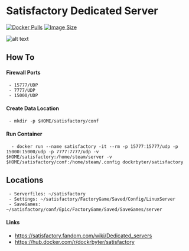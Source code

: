 # Satisfactory Dedicated Server
[![Docker Pulls](https://img.shields.io/docker/pulls/dockrbyter/satisfactory.svg)](https://hub.docker.com/r/dockrbyter/satisfactory)
[![Image Size](https://img.shields.io/docker/image-size/dockrbyter/satisfactory.svg)](https://hub.docker.com/r/dockrbyter/satisfactory)

![alt text](https://img2.storyblok.com/fit-in/0x300/filters:format(png)/f/110098/5405x1416/10decfbcac/hero-logo.png)

## How To

#### Firewall Ports
```
 - 15777/UDP
 - 7777/UDP
 - 15000/UDP
 ```
 
#### Create Data Location
```
 - mkdir -p $HOME/satisfactory/conf
 ```
 
#### Run Container
```
  - docker run --name satisfactory -it --rm -p 15777:15777/udp -p 15000:15000/udp -p 7777:7777/udp -v $HOME/satisfactory:/home/steam/server -v $HOME/satisfactory/conf:/home/steam/.config dockrbyter/satisfactory
 ```
 
## Locations
```
 - Serverfiles: ~/satisfactory
 - Settings: ~/satisfactory/FactoryGame/Saved/Config/LinuxServer
 - SaveGames: ~/satisfactory/conf/Epic/FactoryGame/Saved/SaveGames/server
```

#### Links
 - https://satisfactory.fandom.com/wiki/Dedicated_servers
 - https://hub.docker.com/r/dockrbyter/satisfactory
